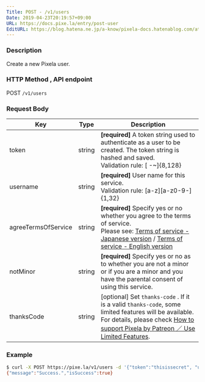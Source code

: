 ```yaml
---
Title: POST - /v1/users
Date: 2019-04-23T20:19:57+09:00
URL: https://docs.pixe.la/entry/post-user
EditURL: https://blog.hatena.ne.jp/a-know/pixela-docs.hatenablog.com/atom/entry/17680117127076310307
---
```


### Description
Create a new Pixela user.

### HTTP Method , API endpoint
<span class="badge badge-post">POST</span> `/v1/users`

### Request Body

|Key|Type|Description|
|---|---|---|
|token|string|**[required]** A token string used to authenticate as a user to be created. The token string is hashed and saved.<br>Validation rule: [ -~]{8,128}|
|username|string|**[required]** User name for this service.<br>Validation rule: [a-z][a-z0-9-]{1,32}|
|agreeTermsOfService|string|**[required]** Specify yes or no whether you agree to the terms of service.<br>Please see: [Terms of service - Japanese version](https://github.com/a-know/Pixela/wiki/%E5%88%A9%E7%94%A8%E8%A6%8F%E7%B4%84%EF%BC%88Terms-of-Service-Japanese-Version%EF%BC%89) / [Terms of service - English version](https://github.com/a-know/Pixela/wiki/Terms-of-Service)|
|notMinor|string|**[required]** Specify yes or no as to whether you are not a minor or if you are a minor and you have the parental consent of using this service.|
|thanksCode|string|[optional] Set `thanks-code` . If it is a valid `thanks-code`, some limited features will be available. For details, please check [How to support Pixela by Patreon ／ Use Limited Features](https://github.com/a-know/Pixela/wiki/How-to-support-Pixela-by-Patreon-%EF%BC%8F-Use-Limited-Features).|


### Example

```sh
$ curl -X POST https://pixe.la/v1/users -d '{"token":"thisissecret", "username":"a-know", "agreeTermsOfService":"yes", "notMinor":"yes", "thanksCode":"ThisIsThanksCode"}'
{"message":"Success.","isSuccess":true}
```
